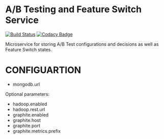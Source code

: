 A/B Testing and Feature Switch Service
======================================
[![Build Status](https://api.travis-ci.org/ImmobilienScout24/switchman.svg?branch=master)](https://travis-ci.org/ImmobilienScout24/switchman)
[![Codacy Badge](https://www.codacy.com/project/badge/e289b7e7172c49d09b83876e2acf7f7a)](https://www.codacy.com/app/jan_1691/switchman)

Microservice for storing A/B Test configurations and decisions as well as Feature Switch states.

CONFIGUARTION
=============
* mongodb.url

Optional parameters:
* hadoop.enabled
* hadoop.rest.url
* graphite.enabled
* graphite.host
* graphite.port
* graphite.metrics.prefix
